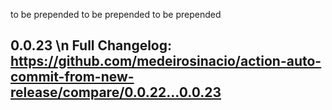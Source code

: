 to be prepended
to be prepended
to be prepended
## 0.0.23 \n **Full Changelog**: https://github.com/medeirosinacio/action-auto-commit-from-new-release/compare/0.0.22...0.0.23
